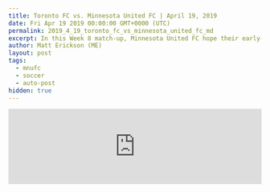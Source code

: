 ```yaml
---
title: Toronto FC vs. Minnesota United FC | April 19, 2019
date: Fri Apr 19 2019 00:00:00 GMT+0000 (UTC)
permalink: 2019_4_19_toronto_fc_vs_minnesota_united_fc_md
excerpt: In this Week 8 match-up, Minnesota United FC hope their early-season away success continues when they head to BMO Field to face a Toronto FC side coming off their first defeat of the 2019 season. 
author: Matt Erickson (ME)
layout: post
tags:
  - mnufc
  - soccer
  - auto-post
hidden: true
---
```

<div class='soccer-video-wrapper'>
    <iframe class='soccer-video' width='100%' height='auto' frameborder='0' allowfullscreen src="https://www.mnufc.com/iframe-video?brightcove_id=6028124583001&brightcove_player_id=default&brightcove_account_id=5534894110001"></iframe>
  </div>